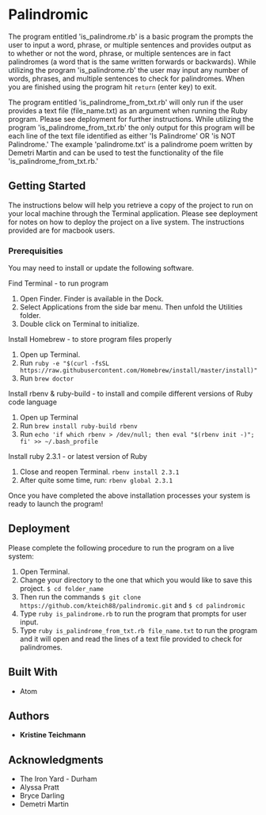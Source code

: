 # Palindromic

The program entitled 'is_palindrome.rb' is a basic program the prompts the user to input a word, phrase, or multiple sentences and provides output as to whether or not the word, phrase, or multiple sentences are in fact palindromes (a word that is the same written forwards or backwards).  While utilizing the program 'is_palindrome.rb' the user may input any number of words, phrases, and multiple sentences to check for palindromes.  When you are finished using the program hit `return` (enter key) to exit.

The program entitled 'is_palindrome_from_txt.rb' will only run if the user provides a text file (file_name.txt) as an argument when running the Ruby program. Please see deployment for further instructions.  While utilizing the program 'is_palindrome_from_txt.rb' the only output for this program will be each line of the text file identified as either 'Is Palindrome' OR 'is NOT Palindrome.'  The example 'palindrome.txt' is a palindrome poem written by Demetri Martin and can be used to test the functionality of the file 'is_palindrome_from_txt.rb.'

## Getting Started

The instructions below will help you retrieve a copy of the project to run on your local machine through the Terminal application. Please see deployment for notes on how to deploy the project on a live system.  The instructions provided are for macbook users.

### Prerequisities

You may need to install or update the following software.

Find Terminal - to run program
  1. Open Finder. Finder is available in the Dock.
  2. Select Applications from the side bar menu.  Then unfold the Utilities folder.
  3. Double click on Terminal to initialize.

Install Homebrew - to store program files properly
  1. Open up Terminal.
  2. Run `ruby -e "$(curl -fsSL https://raw.githubusercontent.com/Homebrew/install/master/install)"`
  3. Run `brew doctor`

Install rbenv & ruby-build - to install and compile different versions of Ruby code language
  1. Open up Terminal
  2. Run `brew install ruby-build rbenv`
  3. Run `echo 'if which rbenv > /dev/null; then eval "$(rbenv init -)"; fi' >> ~/.bash_profile`

Install ruby 2.3.1 - or latest version of Ruby
  1. Close and reopen Terminal. `rbenv install 2.3.1`
  2. After quite some time, run: `rbenv global 2.3.1`
  
Once you have completed the above installation processes your system is ready to launch the program!

## Deployment

Please complete the following procedure to run the program on a live system:
  1. Open Terminal.
  2. Change your directory to the one that which you would like to save this project. `$ cd folder_name`
  3. Then run the commands `$ git clone https://github.com/kteich88/palindromic.git` and `$ cd palindromic`
  4. Type `ruby is_palindrome.rb` to run the program that prompts for user input.
  5. Type `ruby is_palindrome_from_txt.rb file_name.txt` to run the program and it will open and read the lines of a text file provided to check for palindromes. 

## Built With

* Atom

## Authors

* **Kristine Teichmann**

## Acknowledgments

* The Iron Yard - Durham
* Alyssa Pratt
* Bryce Darling
* Demetri Martin
